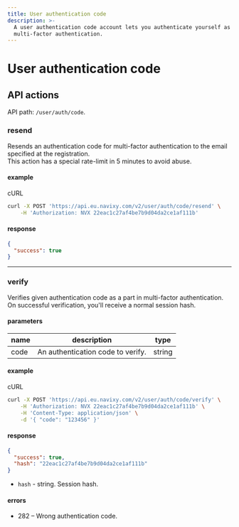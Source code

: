 ```yaml
---
title: User authentication code
description: >-
  A user authentication code account lets you authenticate yourself as part of
  multi-factor authentication.
---
```


# User authentication code

## API actions

API path: `/user/auth/code`.

### resend

Resends an authentication code for multi-factor authentication to the email specified at the registration.\
This action has a special rate-limit in 5 minutes to avoid abuse.

#### example

cURL

```sh
curl -X POST 'https://api.eu.navixy.com/v2/user/auth/code/resend' \
    -H 'Authorization: NVX 22eac1c27af4be7b9d04da2ce1af111b'
```

#### response

```json
{
  "success": true
}
```

***

### verify

Verifies given authentication code as a part in multi-factor authentication.\
On successful verification, you'll receive a normal session hash.

#### parameters

| name | description                       | type   |
| ---- | --------------------------------- | ------ |
| code | An authentication code to verify. | string |

#### example

cURL

```sh
curl -X POST 'https://api.eu.navixy.com/v2/user/auth/code/verify' \
    -H 'Authorization: NVX 22eac1c27af4be7b9d04da2ce1af111b' \
    -H 'Content-Type: application/json' \
    -d '{ "code": "123456" }'
```

#### response

```json
{
  "success": true,
  "hash": "22eac1c27af4be7b9d04da2ce1af111b"
}
```

* `hash` - string. Session hash.

#### errors

* 282 – Wrong authentication code.
